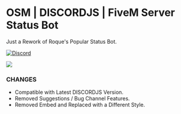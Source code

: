 # OSM | DISCORDJS | FiveM Server Status Bot 
Just a Rework of Roque's Popular Status Bot. 

<a href="https://discord.gg/jrNxkpVaJU" rel="some text">![Discord](https://discordapp.com/api/guilds/816584206838398997/widget.png?style=banner2)</a>

<img src = "https://media.discordapp.net/attachments/816584207584985092/863318815160008744/unknown.png">

### CHANGES 
- Compatible with Latest DISCORDJS Version.
- Removed Suggestions / Bug Channel Features. 
- Removed Embed and Replaced with a Different Style.
